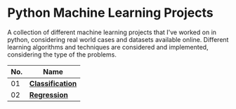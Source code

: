 # Python Machine Learning Projects
A collection of different machine learning projects that I've worked on in python, considering real world cases and datasets available online.
Different learning algorithms and techniques are considered and implemented, considering the type of the problems.

| **No.** | **Name** | 
| ------- | -------- | 
|	01	| **[Classification](https://github.com/edodisa/python_ML_projects/tree/main/Classification)** | 
|	02	| **[Regression](https://github.com/edodisa/python_ML_projects/tree/main/Regression)** | 
